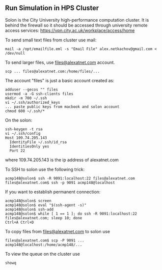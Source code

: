 Run Simulation in HPS Cluster
---

Solon is the City University high-performance computation cluster.
It is behind the firewall so it should be accessed through university
remote access services: https://vpn.city.ac.uk/workplace/access/home

To send small text files from cluster use mail:

    mail -a /opt/emailfile.eml -s "Email File" alex.netkachov@gmail.com < /dev/null

To send larger files, use files@alexatnet.com account.

    scp ... files@alexatnet.com:/home/files/...

The account "files" is just a basic account created as:

    adduser --gecos "" files
    usermod -a -G ssh-clients files
    mkdir -m 700 ~/.ssh
    vi ~/.ssh/authorized_keys
    ... paste public keys from macbook and solon account
    chmod 600 ~/.ssh/*

On the solon:

    ssh-keygen -t rsa
    vi ~/.ssh/config
    Host 109.74.205.143
      IdentityFile ~/.ssh/id_rsa
      IdentitiesOnly yes
      Port 22

where 109.74.205.143 is the ip address of alexatnet.com

To SSH to solon use the following trick:

    acmp148@solon$ ssh -R 9091:localhost:22 files@alexatnet.com
    files@alexatnet.com$ ssh -p 9091 acmp148@localhost

If you want to establish permanent connection:

    acmp148@solon$ screen
    acmp148@solon$ eval "$(ssh-agent -s)"
    acmp148@solon$ ssh-add
    acmp148@solon$ while [ 1 == 1 ]; do ssh -R 9091:localhost:22 files@alexatnet.com; sleep 10; done
    Ctrl+A Ctrl+D

To copy files from files@alexatnet.com to solon use

    files@alexatnet.com$ scp -P 9091 ... acmp148@localhost:/home/acmp148/...

To view the queue on the cluster use

    showq